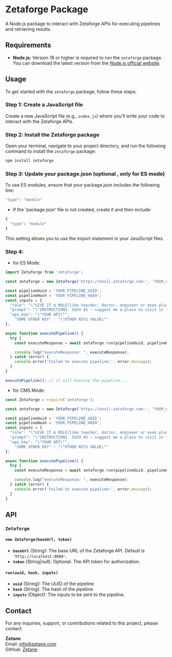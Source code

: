# Zetaforge Package

A Node.js package to interact with Zetaforge APIs for executing pipelines and retrieving results.

## Requirements

- **Node.js**: Version 18 or higher is required to run the `zetaforge` package. You can download the latest version from the [Node.js official website](https://nodejs.org/).

## Usage

To get started with the `zetaforge` package, follow these steps:

### Step 1: Create a JavaScript file

Create a new JavaScript file (e.g., `index.js`) where you'll write your code to interact with the Zetaforge APIs.

### Step 2: Install the Zetaforge package

Open your terminal, navigate to your project directory, and run the following command to install the `zetaforge` package:

```bash
npm install zetaforge
```

### Step 3: Update your package.json (optional , only for ES mode)
To use ES modules, ensure that your package.json includes the following line:
```bash
"type": "module"
```

* If the 'package.json' file is not created, create it and then include:
```bash
{
  "type": "module"
}
```
This setting allows you to use the import statement in your JavaScript files.

### Step 4:
- for ES Mode:
```js
import Zetaforge from 'zetaforge';

const zetaforge = new Zetaforge('https://anvil.zetaforge.com:', 'YOUR_API_TOKEN');

const pipelineUuid = 'YOUR_PIPELINE_UUID';
const pipelineHash = 'YOUR_PIPELINE_HASH';
const inputs = {
  "role": "\"GIVE IT A ROLE(like teacher, doctor, engineer or even plumber\"",
  "prompt": "\"INSTRUCTIONS. SUCH AS : suggest me a place to visit in this summer\"",
  "api_key": "\"YOUR API\"",
	"SOME OTHER KEY" : "\"OTHER KEYS VALUE\""
};

async function executePipeline() {
  try {
    const executeResponse = await zetaforge.run(pipelineUuid, pipelineHash, inputs);

    console.log("executeResponse: ", executeResponse);
  } catch (error) {
    console.error('Failed to execute pipeline:', error.message);
  }
}

executePipeline(); // it will execute the pipeline....
```

- for CMS Mode:

```js
const Zetaforge = require('zetaforge');

const zetaforge = new Zetaforge('https://anvil.zetaforge.com:', 'YOUR_API_TOKEN');

const pipelineUuid = 'YOUR_PIPELINE_UUID';
const pipelineHash = 'YOUR_PIPELINE_HASH';
const inputs = {
  "role": "\"GIVE IT A ROLE(like teacher, doctor, engineer or even plumber\"",
  "prompt": "\"INSTRUCTIONS. SUCH AS : suggest me a place to visit in this summer\"",
  "api_key": "\"YOUR API\"",
	"SOME OTHER KEY" : "\"OTHER KEYS VALUE\""
};

async function executePipeline() {
  try {
    const executeResponse = await zetaforge.run(pipelineUuid, pipelineHash, inputs);

    console.log("executeResponse: ", executeResponse);
  } catch (error) {
    console.error('Failed to execute pipeline:', error.message);
  }
}
```

## API

### `Zetaforge`

#### `new Zetaforge(baseUrl, token)`

- **`baseUrl`** (String): The base URL of the Zetaforge API. Default is `'http://localhost:8080'`.
- **`token`** (String|null): Optional. The API token for authorization.

#### `run(uuid, hash, inputs)`

- **`uuid`** (String): The UUID of the pipeline.
- **`hash`** (String): The hash of the pipeline.
- **`inputs`** (Object): The inputs to be sent to the pipeline.

## Contact

For any inquiries, support, or contributions related to this project, please contact:

**Zetane**  
Email: [info@zetane.com](info@zetane.com)  
GitHub: [Zetane](https://github.com/zetane)
